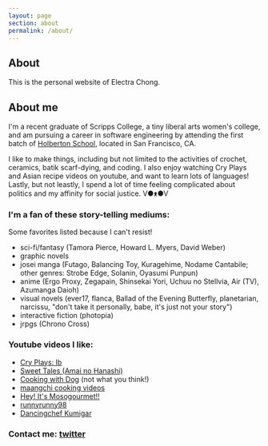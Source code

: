 ```yaml
---
layout: page
section: about
permalink: /about/
---
```


## About
This is the personal website of Electra Chong.

## About me

I'm a recent graduate of Scripps College, a tiny liberal arts women's college, and am pursuing a career in software engineering by attending the first batch of [Holberton School](https://www.holbertonschool.com/), located in San Francisco, CA. 

I like to make things, including but not limited to the activities of crochet, ceramics, batik scarf-dying, and coding. I also enjoy watching Cry Plays and Asian recipe videos on youtube, and want to learn lots of languages! Lastly, but not leastly, I spend a lot of time feeling complicated about politics and my affinity for social justice. V●ᴥ●V

### I'm a fan of these story-telling mediums:

Some favorites listed because I can't resist!

* sci-fi/fantasy  (Tamora Pierce, Howard L. Myers, David Weber)
* graphic novels
* josei manga  (Futago, Balancing Toy, Kuragehime, Nodame Cantabile; other genres: Strobe Edge, Solanin, Oyasumi Punpun)
* anime  (Ergo Proxy, Zegapain, Shinsekai Yori, Uchuu no Stellvia, Air (TV), Azumanga Daioh)
* visual novels  (ever17, flanca, Ballad of the Evening Butterfly, planetarian, narcissu, "don't take it personally, babe, it's just not your story")
* interactive fiction  (photopia)
* jrpgs  (Chrono Cross)

### Youtube videos I like:
* [Cry Plays: Ib](https://www.youtube.com/watch?v=ksT_jBJ5gAQ&list=PLC46A92C35A2FA322)
* [Sweet Tales (Amai no Hanashi)](https://www.youtube.com/watch?v=4S6LhWJE2N8&list=PLWaWjtPdYdGozyyG--akQHCYYtMU0DEUG)
* [Cooking with Dog](https://www.youtube.com/user/cookingwithdog/featured) (not what you think!)
* [maangchi cooking videos](https://www.youtube.com/user/Maangchi)
* [Hey! It's Mosogourmet!!](https://www.youtube.com/watch?v=pCQUMAD-Jao)
* [runnyrunny98](https://www.youtube.com/user/runnyrunny999)
* [Dancingchef Kumigar](https://www.youtube.com/watch?v=AbywaP6uRfg)

### Contact me: [twitter](https://twitter.com/electra_chong)
